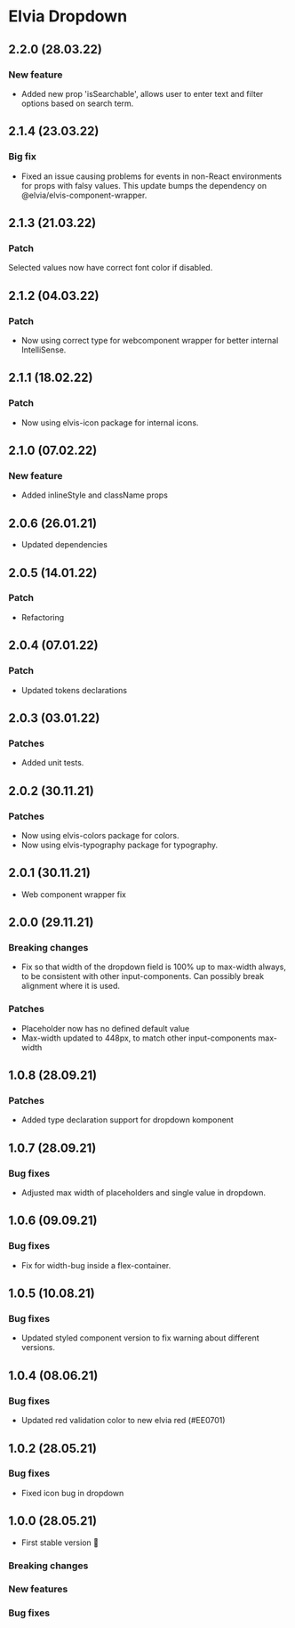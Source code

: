 # Elvia Dropdown

## 2.2.0 (28.03.22)

### New feature

- Added new prop 'isSearchable', allows user to enter text and filter options based on search term.

## 2.1.4 (23.03.22)

### Big fix

- Fixed an issue causing problems for events in non-React environments for props with falsy values. This
  update bumps the dependency on @elvia/elvis-component-wrapper.

## 2.1.3 (21.03.22)

### Patch

Selected values now have correct font color if disabled.

## 2.1.2 (04.03.22)

### Patch

- Now using correct type for webcomponent wrapper for better internal IntelliSense.

## 2.1.1 (18.02.22)

### Patch

- Now using elvis-icon package for internal icons.

## 2.1.0 (07.02.22)

### New feature

- Added inlineStyle and className props

## 2.0.6 (26.01.21)

- Updated dependencies

## 2.0.5 (14.01.22)

### Patch

- Refactoring

## 2.0.4 (07.01.22)

### Patch

- Updated tokens declarations

## 2.0.3 (03.01.22)

### Patches

- Added unit tests.

## 2.0.2 (30.11.21)

### Patches

- Now using elvis-colors package for colors.
- Now using elvis-typography package for typography.

## 2.0.1 (30.11.21)

- Web component wrapper fix

## 2.0.0 (29.11.21)

### Breaking changes

- Fix so that width of the dropdown field is 100% up to max-width always, to be consistent with other
  input-components. Can possibly break alignment where it is used.

### Patches

- Placeholder now has no defined default value
- Max-width updated to 448px, to match other input-components max-width

## 1.0.8 (28.09.21)

### Patches

- Added type declaration support for dropdown komponent

## 1.0.7 (28.09.21)

### Bug fixes

- Adjusted max width of placeholders and single value in dropdown.

## 1.0.6 (09.09.21)

### Bug fixes

- Fix for width-bug inside a flex-container.

## 1.0.5 (10.08.21)

### Bug fixes

- Updated styled component version to fix warning about different versions.

## 1.0.4 (08.06.21)

### Bug fixes

- Updated red validation color to new elvia red (#EE0701)

## 1.0.2 (28.05.21)

### Bug fixes

- Fixed icon bug in dropdown

## 1.0.0 (28.05.21)

- First stable version :tada:

### Breaking changes

### New features

### Bug fixes
